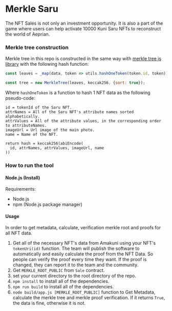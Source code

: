 # Merkle Saru
The NFT Sales is not only an investment opportunity. It is also a part of the game where users can help activate 10000 Kuni Saru NFTs to reconstruct the world of Aeprian. 

### Merkle tree construction
Merkle tree in this repo is constructed in the same way with [merkle tree js library](https://github.com/miguelmota/merkletreejs) with the following hash function:
```js
const leaves = _map(data, token => utils.hashOneToken(token.id, token))

const tree = new MerkleTree(leaves, keccak256, {sort: true});
```
Where `hashOneToken` is a function to hash 1 NFT data as the following pseudo-code:
```
id = tokenId of the Saru NFT.
attrNames = All of the Saru NFT's attribute names sorted alphabetically.
attrValues = All of the attribute values, in the corresponding order to attributeNames.
imageUrl = Url image of the main photo.
name = Name of the NFT.

return hash = keccak256(abiEncode(
  id, attrNames, attrValues, imageUrl, name
))
```

### How to run the tool
#### Node.js (Install)
Requirements:
- Node.js
- npm (Node.js package manager)

#### Usage
In order to get metadata, calculate, verification merkle root and proofs for all NFT data.
1. Get all of the necessary NFT's data from Amakuni using your NFT's `tokenUri(id)` function. The team will publish the software to automatically and easily calculate the proof from the NFT Data. So people can verify the proof every time they want. If the proof is changed, they can report it to the team and the community.
1. Get `MERKLE_ROOT_PUBLIC` from `Sale` contract.
1. set your current directory to the root directory of the repo.
1. `npm install` to install all of the dependencies.
1. `npm run build` to install all of the dependencies.
1. `node build/app.js [MERKLE_ROOT_PUBLIC]` function to Get Metadata, calculate the merkle tree and merkle proof verification. If it returns `True`, the data is fine, otherwise it is not.



